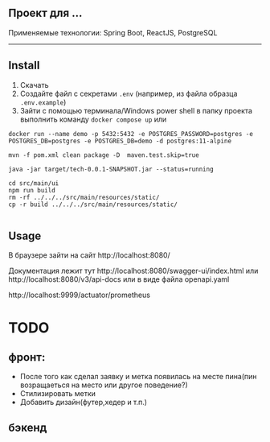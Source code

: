 ﻿Проект для ...
---
Применяемые технологии: Spring Boot, ReactJS, PostgreSQL
***

## Install

1. Скачать
2. Создайте файл с секретами `.env` (например, из файла образца `.env.example`)
3. Зайти с помощью терминала/Windows power shell в папку проекта выполнить команду `docker compose up`
или
```shell
docker run --name demo -p 5432:5432 -e POSTGRES_PASSWORD=postgres -e POSTGRES_DB=postgres -e POSTGRES_DB=demo -d postgres:11-alpine
```
```shell
mvn -f pom.xml clean package -D  maven.test.skip=true
```
```shell
java -jar target/tech-0.0.1-SNAPSHOT.jar --status=running
```
```shell
cd src/main/ui
npm run build
rm -rf ../../../src/main/resources/static/
cp -r build ../../../src/main/resources/static/
 

```

## Usage

В браузере зайти на сайт
http://localhost:8080/
 
Документация лежит тут http://localhost:8080/swagger-ui/index.html
или http://localhost:8080/v3/api-docs
или в виде файла openapi.yaml

http://localhost:9999/actuator/prometheus


# TODO
 
## фронт:
- После того как сделал заявку и метка появилась на месте пина(пин возращаеться на место или другое поведение?)
- Стилизировать метки 
- Добавить дизайн(футер,хедер и т.п.)
## бэкенд
 
 
 

